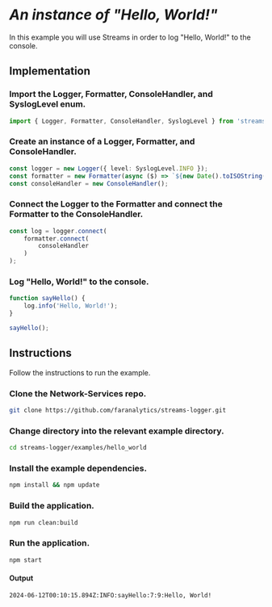 # *An instance of "Hello, World!"*

In this example you will use Streams in order to log "Hello, World!" to the console.

## Implementation

### Import the Logger, Formatter, ConsoleHandler, and SyslogLevel enum.

```ts
import { Logger, Formatter, ConsoleHandler, SyslogLevel } from 'streams-logger';
```

### Create an instance of a Logger, Formatter, and ConsoleHandler.
```ts
const logger = new Logger({ level: SyslogLevel.INFO });
const formatter = new Formatter(async ($) => `${new Date().toISOString()}:${$.level}:${$.func}:${$.line}:${$.col}:${$.message}\n`);
const consoleHandler = new ConsoleHandler();
```

### Connect the Logger to the Formatter and connect the Formatter to the ConsoleHandler.
```ts
const log = logger.connect(
    formatter.connect(
        consoleHandler
    )
);
```

### Log "Hello, World!" to the console.
```ts
function sayHello() {
    log.info('Hello, World!');
}

sayHello();
```

## Instructions

Follow the instructions to run the example.

### Clone the Network-Services repo.
```bash
git clone https://github.com/faranalytics/streams-logger.git
```
### Change directory into the relevant example directory.
```bash
cd streams-logger/examples/hello_world
```
### Install the example dependencies.
```bash
npm install && npm update
```
### Build the application.
```bash
npm run clean:build
```
### Run the application.
```bash
npm start
```
#### Output
```bash
2024-06-12T00:10:15.894Z:INFO:sayHello:7:9:Hello, World!
```